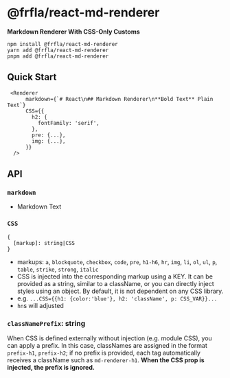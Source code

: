 # @frfla/react-md-renderer

**Markdown Renderer With CSS-Only Customs**

```
npm install @frfla/react-md-renderer
yarn add @frfla/react-md-renderer
pnpm add @frfla/react-md-renderer
```

## Quick Start

```
 <Renderer
      markdown={`# React\n## Markdown Renderer\n**Bold Text** Plain Text`}
      CSS={{
        h2: {
          fontFamily: 'serif',
        },
        pre: {...},
        img: {...},
      }}
  />
```

## API

### `markdown`

- Markdown Text

### `CSS`

```
{
  [markup]: string|CSS
}
```

- markups: `a`, `blockquote`, `checkbox`, `code`, `pre`, `h1-h6`, `hr`, `img`, `li`, `ol`, `ul`, `p`, `table`, `strike`, `strong`, `italic`
- CSS is injected into the corresponding markup using a KEY. It can be provided as a string, similar to a className, or you can directly inject styles using an object. By default, it is not dependent on any CSS library.
- e.g. `...CSS={{h1: {color:'blue'}, h2: 'className', p: CSS_VAR}}...`
- `hn`s will adjusted

### `classNamePrefix`: string

When CSS is defined externally without injection (e.g. module CSS), you can apply a prefix. In this case, classNames are assigned in the format `prefix-h1`, `prefix-h2`; if no prefix is provided, each tag automatically receives a className such as `md-renderer-h1`. **When the CSS prop is injected, the prefix is ignored.**
